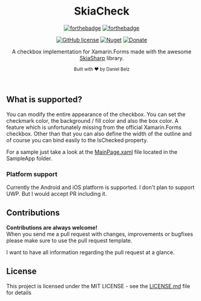 ﻿<h1 align="center">SkiaCheck</h1>
<div align="center">

[![forthebadge](https://forthebadge.com/images/badges/made-with-c-sharp.svg)](https://forthebadge.com)
[![forthebadge](https://forthebadge.com/images/badges/built-with-grammas-recipe.svg)](https://forthebadge.com)

[![GitHub license](https://img.shields.io/github/license/LegendaryB/SkiaCheck.svg?longCache=true&style=flat-square)](https://github.com/LegendaryB/SkiaCheck/blob/master/LICENSE.md)
[![Nuget](https://img.shields.io/nuget/v/SkiaCheck.svg?style=flat-square)](https://www.nuget.org/packages/SkiaCheck/)
[![Donate](https://img.shields.io/badge/Donate-PayPal-blue.svg)](https://paypal.me/alphadaniel)

A checkbox implementation for Xamarin.Forms made with the awesome [SkiaSharp](https://github.com/mono/SkiaSharp) library.

<sub>Built with ❤︎ by Daniel Belz</sub>
</div><br>

## What is supported?
You can modify the entire appearance of the checkbox. You can set the checkmark color, the background / fill color and also the box color. A feature which is unfortunately missing
from the official Xamarin.Forms checkbox. 
Other than that you can also define the width of the outline and of course you can bind easily to the IsChecked property.

For a sample just take a look at the [MainPage.xaml](https://github.com/LegendaryB/SkiaCheck/blob/master/src/SampleApp/SampleApp/MainPage.xaml) file located in the SampleApp folder.

### Platform support
Currently the Android and iOS platform is supported. I don't plan to support UWP. But I would accept PR including it.

## Contributions

__Contributions are always welcome!__  
When you send me a pull request with changes, improvements or bugfixes please make sure to use the pull request template. 

I want to have all information regarding the pull request at a glance.

## License

This project is licensed under the MIT LICENSE - see the [LICENSE.md](LICENSE.md) file for details
